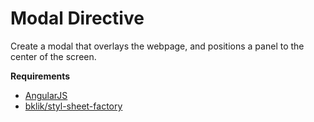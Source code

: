 # Modal Directive

Create a modal that overlays the webpage, and positions a panel to the center of the screen.

**Requirements**

* [AngularJS](http://angularjs.org/)
* [bklik/styl-sheet-factory](https://github.com/bklik/style-sheet-factory)
